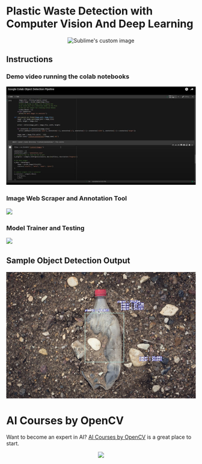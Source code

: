 # Plastic Waste Detection with Computer Vision And Deep Learning
<p align="center">
  <img src="./images/demo.gif" alt="Sublime's custom image"/>
</p>




## Instructions

### Demo video running the colab notebooks <br />
[![](./images/video.PNG)](https://www.youtube.com/watch?v=FLxf8vcaCso)


### Image Web Scraper and Annotation Tool<br/> 
[![](https://colab.research.google.com/assets/colab-badge.svg)](https://colab.research.google.com/drive/1VG6VwqxyIJH9YMuixvUEqznfsUSjCdsD)

### Model Trainer and Testing <br /> 
[![](https://colab.research.google.com/assets/colab-badge.svg)](https://colab.research.google.com/drive/1o-CcNk1A1ENaf6XwJ4YAd9lPQkfHo2tJ)

## Sample Object Detection Output
![](./images/detection.png)


# AI Courses by OpenCV

Want to become an expert in AI? [AI Courses by OpenCV](https://opencv.org/courses/) is a great place to start. 

<a href="https://opencv.org/courses/">
<p align="center"> 
<img src="https://www.learnopencv.com/wp-content/uploads/2020/04/AI-Courses-By-OpenCV-Github.png">
</p>
</a>
